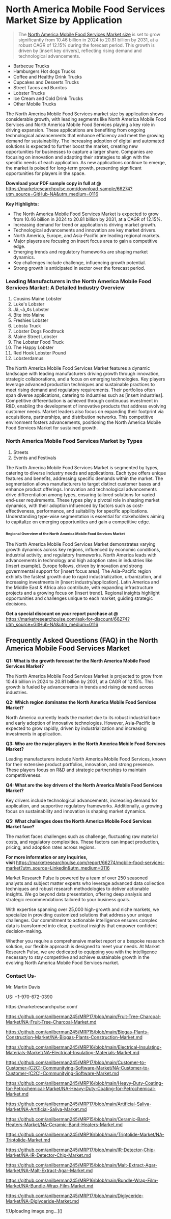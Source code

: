 <h1>North America Mobile Food Services Market&nbsp;Size by Application</h1><blockquote><p>The <a href="https://marketresearchpulse.com/download-sample/66274?utm_source=GitHub-NA&amp;utm_medium=0116">North America Mobile Food Services Market size</a> is set to grow significantly from 10.46 billion in 2024 to 20.81 billion by 2031, at a robust CAGR of 12.15% during the forecast period. This growth is driven by [insert key drivers], reflecting rising demand and technological advancements.</p></blockquote><ul><li>Barbecue Trucks<li> Hamburgers Hot dogs Trucks<li> Coffee and Healthy Drink Trucks<li> Cupcakes and Desserts Trucks<li> Street Tacos and Burritos<li> Lobster Trucks<li> Ice Cream and Cold Drink Trucks<li> Other Mobile Trucks</li></ul><p>The North America Mobile Food Services market size by application shows considerable growth, with leading segments like North America Mobile Food Services and North America Mobile Food Services playing a key role in driving expansion. These applications are benefiting from ongoing technological advancements that enhance efficiency and meet the growing demand for sustainability. The increasing adoption of digital and automated solutions is expected to further boost the market, creating new opportunities for businesses to capture a larger share. Companies are focusing on innovation and adapting their strategies to align with the specific needs of each application. As new applications continue to emerge, the market is poised for long-term growth, presenting significant opportunities for players in the space.</p><p><strong>Download your PDF sample copy in full at @ </strong><a href="https://marketresearchpulse.com/download-sample/66274?utm_source=GitHub-NA&amp;utm_medium=0116">https://marketresearchpulse.com/download-sample/66274?utm_source=GitHub-NA&amp;utm_medium=0116</a></p><p><strong>Key Highlights: </strong></p><ul><li>The North America Mobile Food Services Market is expected to grow from 10.46 billion in 2024 to 20.81 billion by 2031, at a CAGR of 12.15%.</li><li>Increasing demand for trend or application is driving market growth.</li><li>Technological advancements and innovation are key market drivers.</li><li>North America, Europe, and Asia-Pacific are leading regional markets.</li><li>Major players are focusing on insert focus area to gain a competitive edge.</li><li>Emerging trends and regulatory frameworks are shaping market dynamics.</li><li>Key challenges include challenge, influencing growth potential.</li><li>Strong growth is anticipated in sector over the forecast period.</li></ul><h3>Leading Manufacturers in the North America Mobile Food Services Market: A Detailed Industry Overview</h3><ol><li>Cousins Maine Lobster</li><li>Luke's Lobster</li><li>Jâ‚¬â„¢s Lobster</li><li>Bite into Maine</li><li>Freshies Lobster</li><li>Lobsta Truck</li><li>Lobster Dogs Foodtruck</li><li>Maine Street Lobster</li><li>The Lobster Food Truck</li><li>The Happy Lobster</li><li>Red Hook Lobster Pound</li><li>Lobsterdamus</li></ol><div class="flex max-w-full flex-col flex-grow"><div class="min-h-8 text-message flex w-full flex-col items-end gap-2 whitespace-normal break-words [.text-message+&amp;]:mt-5" dir="auto" data-message-author-role="assistant" data-message-id="fd8432e4-4910-450d-b182-61b7bfb0a01f" data-message-model-slug="gpt-4o"><div class="flex w-full flex-col gap-1 empty:hidden first:pt-[3px]"><div class="markdown prose w-full break-words dark:prose-invert light"><p>The North America Mobile Food Services Market features a dynamic landscape with leading manufacturers driving growth through innovation, strategic collaborations, and a focus on emerging technologies. Key players leverage advanced production techniques and sustainable practices to meet rising demand and regulatory requirements. Their portfolios often span diverse applications, catering to industries such as [insert industries]. Competitive differentiation is achieved through continuous investment in R&amp;D, enabling the development of innovative products that address evolving customer needs. Market leaders also focus on expanding their footprint via acquisitions, partnerships, and distribution networks. This competitive environment fosters advancements, positioning the North America Mobile Food Services Market for sustained growth.</p></div></div></div></div><h3>North America Mobile Food Services Market by Types</h3><ol><li>Streets<li> Events and Festivals</li></ol><div class="flex max-w-full flex-col flex-grow"><div class="min-h-8 text-message flex w-full flex-col items-end gap-2 whitespace-normal break-words [.text-message+&amp;]:mt-5" dir="auto" data-message-author-role="assistant" data-message-id="084470be-0bb7-4664-bddf-5156b4f41249" data-message-model-slug="gpt-4o-mini"><div class="flex w-full flex-col gap-1 empty:hidden first:pt-[3px]"><div class="markdown prose w-full break-words dark:prose-invert light"><p>The North America Mobile Food Services Market is segmented by types, catering to diverse industry needs and applications. Each type offers unique features and benefits, addressing specific demands within the market. The segmentation allows manufacturers to target distinct customer bases and enhance product offerings. Innovation and technological advancements drive differentiation among types, ensuring tailored solutions for varied end-user requirements. These types play a pivotal role in shaping market dynamics, with their adoption influenced by factors such as cost-effectiveness, performance, and suitability for specific applications. Understanding type-wise segmentation is essential for stakeholders aiming to capitalize on emerging opportunities and gain a competitive edge.</p></div></div></div></div><h3><span style="font-size: 11px;">Regional Overview of the North America Mobile Food Services Market</span></h3><div class="flex max-w-full flex-col flex-grow"><div class="min-h-8 text-message flex w-full flex-col items-end gap-2 whitespace-normal break-words [.text-message+&amp;]:mt-5" dir="auto" data-message-author-role="assistant" data-message-id="e9038762-ce64-4e30-91c9-9bd413514231" data-message-model-slug="gpt-4o-mini"><div class="flex w-full flex-col gap-1 empty:hidden first:pt-[3px]"><div class="markdown prose w-full break-words dark:prose-invert light"><p>The North America Mobile Food Services Market demonstrates varying growth dynamics across key regions, influenced by economic conditions, industrial activity, and regulatory frameworks. North America leads with advancements in technology and high adoption rates in industries like [insert example]. Europe follows, driven by innovation and strong governmental support for [insert focus area]. The Asia-Pacific region exhibits the fastest growth due to rapid industrialization, urbanization, and increasing investments in [insert industry/application]. Latin America and the Middle East &amp; Africa also contribute, with expanding infrastructure projects and a growing focus on [insert trend]. Regional insights highlight opportunities and challenges unique to each market, guiding strategic decisions.</p></div></div></div></div><p><strong>Get a special discount on your report purchase at @ </strong><a href="https://marketresearchpulse.com/ask-for-discount/66274?utm_source=GitHub-NA&amp;utm_medium=0116">https://marketresearchpulse.com/ask-for-discount/66274?utm_source=GitHub-NA&amp;utm_medium=0116</a></p><h2>Frequently Asked Questions (FAQ) in the North America Mobile Food Services Market</h2><p><strong>Q1: What is the growth forecast for the North America Mobile Food Services Market?</strong></p><p>The North America Mobile Food Services Market is projected to grow from 10.46 billion in 2024 to 20.81 billion by 2031, at a CAGR of 12.15%. This growth is fueled by advancements in trends and rising demand across industries.</p><p><strong>Q2: Which region dominates the North America Mobile Food Services Market?</strong></p><p>North America currently leads the market due to its robust industrial base and early adoption of innovative technologies. However, Asia-Pacific is expected to grow rapidly, driven by industrialization and increasing investments in application.</p><p><strong>Q3: Who are the major players in the North America Mobile Food Services Market?</strong></p><p>Leading manufacturers include North America Mobile Food Services, known for their extensive product portfolios, innovation, and strong presence. These players focus on R&amp;D and strategic partnerships to maintain competitiveness.</p><p><strong>Q4: What are the key drivers of the North America Mobile Food Services Market?</strong></p><p>Key drivers include technological advancements, increasing demand for application, and supportive regulatory frameworks. Additionally, a growing focus on sustainability and innovation is shaping market dynamics.</p><p><strong>Q5: What challenges does the North America Mobile Food Services Market face?</strong></p><p>The market faces challenges such as challenge, fluctuating raw material costs, and regulatory complexities. These factors can impact production, pricing, and adoption rates across regions.</p><p><strong>For more information or any inquiries, visit&nbsp;</strong><a href="https://marketresearchpulse.com/report/66274/mobile-food-services-market?utm_source=Linkedin&utm_medium=0116">https://marketresearchpulse.com/report/66274/mobile-food-services-market?utm_source=Linkedin&utm_medium=0116</a></p><p>Market Research Pulse is powered by a team of over 250 seasoned analysts and subject matter experts who leverage advanced data collection techniques and robust research methodologies to deliver actionable insights. We go beyond data presentation, offering deep analysis and strategic recommendations tailored to your business goals.</p><p>With expertise spanning over 25,000 high-growth and niche markets, we specialize in providing customized solutions that address your unique challenges. Our commitment to actionable intelligence ensures complex data is transformed into clear, practical insights that empower confident decision-making.</p><p>Whether you require a comprehensive market report or a bespoke research solution, our flexible approach is designed to meet your needs. At Market Research Pulse, we are dedicated to equipping you with the intelligence necessary to stay competitive and achieve sustainable growth in the evolving North America Mobile Food Services market.</p><h3><strong>Contact Us-</strong></h3><p>Mr. Martin Davis</p><p>US: +1-970-672-0390</p><p>https://marketresearchpulse.com/</p><p><a href="https://github.com/anilberman245/MRP17/blob/main/Fruit-Tree-Charcoal-Market/NA-Fruit-Tree-Charcoal-Market.md">https://github.com/anilberman245/MRP17/blob/main/Fruit-Tree-Charcoal-Market/NA-Fruit-Tree-Charcoal-Market.md</a></p><p><a href="https://github.com/anilberman245/MRP15/blob/main/Biogas-Plants-Construction-Market/NA-Biogas-Plants-Construction-Market.md">https://github.com/anilberman245/MRP15/blob/main/Biogas-Plants-Construction-Market/NA-Biogas-Plants-Construction-Market.md</a></p><p><a href="https://github.com/anilberman245/MRP16/blob/main/Electrical-Insulating-Materials-Market/NA-Electrical-Insulating-Materials-Market.md">https://github.com/anilberman245/MRP16/blob/main/Electrical-Insulating-Materials-Market/NA-Electrical-Insulating-Materials-Market.md</a></p><p><a href="https://github.com/anilberman245/MRP17/blob/main/Customer-to-Customer-(C2C)-Communitying-Software-Market/NA-Customer-to-Customer-(C2C)-Communitying-Software-Market.md">https://github.com/anilberman245/MRP17/blob/main/Customer-to-Customer-(C2C)-Communitying-Software-Market/NA-Customer-to-Customer-(C2C)-Communitying-Software-Market.md</a></p><p><a href="https://github.com/anilberman245/MRP16/blob/main/Heavy-Duty-Coating-for-Petrochemical-Market/NA-Heavy-Duty-Coating-for-Petrochemical-Market.md">https://github.com/anilberman245/MRP16/blob/main/Heavy-Duty-Coating-for-Petrochemical-Market/NA-Heavy-Duty-Coating-for-Petrochemical-Market.md</a></p><p><a href="https://github.com/anilberman245/MRP17/blob/main/Artificial-Saliva-Market/NA-Artificial-Saliva-Market.md">https://github.com/anilberman245/MRP17/blob/main/Artificial-Saliva-Market/NA-Artificial-Saliva-Market.md</a></p><p><a href="https://github.com/anilberman245/MRP15/blob/main/Ceramic-Band-Heaters-Market/NA-Ceramic-Band-Heaters-Market.md">https://github.com/anilberman245/MRP15/blob/main/Ceramic-Band-Heaters-Market/NA-Ceramic-Band-Heaters-Market.md</a></p><p><a href="https://github.com/anilberman245/MRP16/blob/main/Triptolide-Market/NA-Triptolide-Market.md">https://github.com/anilberman245/MRP16/blob/main/Triptolide-Market/NA-Triptolide-Market.md</a></p><p><a href="https://github.com/anilberman245/MRP17/blob/main/IR-Detector-Chip-Market/NA-IR-Detector-Chip-Market.md">https://github.com/anilberman245/MRP17/blob/main/IR-Detector-Chip-Market/NA-IR-Detector-Chip-Market.md</a></p><p><a href="https://github.com/anilberman245/MRP15/blob/main/Malt-Extract-Agar-Market/NA-Malt-Extract-Agar-Market.md">https://github.com/anilberman245/MRP15/blob/main/Malt-Extract-Agar-Market/NA-Malt-Extract-Agar-Market.md</a></p><p><a href="https://github.com/anilberman245/MRP16/blob/main/Bundle-Wrap-Film-Market/NA-Bundle-Wrap-Film-Market.md">https://github.com/anilberman245/MRP16/blob/main/Bundle-Wrap-Film-Market/NA-Bundle-Wrap-Film-Market.md</a></p><p><a href="https://github.com/anilberman245/MRP17/blob/main/Diglyceride-Market/NA-Diglyceride-Market.md">https://github.com/anilberman245/MRP17/blob/main/Diglyceride-Market/NA-Diglyceride-Market.md</a></p>
![Uploading image.png…]()
